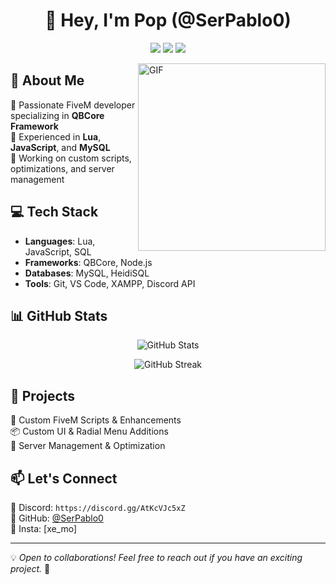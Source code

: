 <h1 align="center">👋 Hey, I'm Pop (@SerPablo0) </h1>

<p align="center">
  <img src="https://img.shields.io/badge/FiveM-Developer-blue?style=flat-square&logo=fivem" />
  <img src="https://img.shields.io/badge/Lua-Programmer-green?style=flat-square&logo=lua" />
  <img src="https://img.shields.io/badge/QBCore-Framework-orange?style=flat-square" />
</p>

<img align="right" alt="GIF" src="https://media.giphy.com/media/qgQUggAC3Pfv687qPC/giphy.gif" width="300" />

## 🚀 About Me  
🔹 Passionate FiveM developer specializing in **QBCore Framework**  
🔹 Experienced in **Lua**, **JavaScript**, and **MySQL**  
🔹 Working on custom scripts, optimizations, and server management  

## 💻 Tech Stack  
- **Languages**: Lua, JavaScript, SQL  
- **Frameworks**: QBCore, Node.js  
- **Databases**: MySQL, HeidiSQL  
- **Tools**: Git, VS Code, XAMPP, Discord API  

## 📊 GitHub Stats  
<p align="center">
  <img src="https://github-readme-stats.vercel.app/api?username=SerPablo0&show_icons=true&theme=radical" alt="GitHub Stats" />
</p>

<p align="center">
  <img src="https://github-readme-streak-stats.herokuapp.com/?user=SerPablo0&theme=radical" alt="GitHub Streak" />
</p>

## 🌟 Projects  
🚗 Custom FiveM Scripts & Enhancements  
📦 Custom UI & Radial Menu Additions  
🔧 Server Management & Optimization  

## 📫 Let's Connect  
📌 Discord: `https://discord.gg/AtKcVJc5xZ`  
📌 GitHub: [@SerPablo0](https://github.com/SerPablo0)  
📌 Insta: [xe_mo]  

---

💡 *Open to collaborations! Feel free to reach out if you have an exciting project.* 🚀
